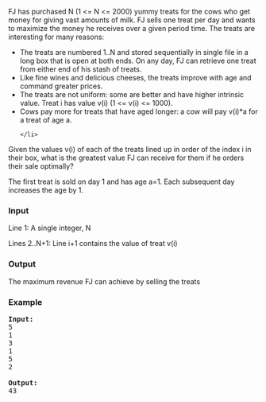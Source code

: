 <p>FJ has purchased N (1 &lt;= N &lt;= 2000) yummy treats for the cows who
get money for giving vast amounts of milk. FJ sells one treat per
day and wants to maximize the money he receives over a given period
time.
The treats are interesting for many reasons:
  </p>
<ul>
	<li> The treats are numbered 1..N and stored sequentially in single
    file in a long box that is open at both ends. On any day, FJ
    can retrieve one treat from either end of his stash of treats.
  </li>
	<li>Like fine wines and delicious cheeses, the treats improve with
    age and command greater prices.</li>
	<li>The treats are not uniform: some are better and have higher
    intrinsic value. Treat i has value v(i) (1 &lt;= v(i) &lt;= 1000).
  </li>
	<li>Cows pay more for treats that have aged longer: a cow will
    pay v(i)*a for a treat of age a.

	</li>
</ul>
<p>Given the values v(i) of each of the treats lined up in order of
the index i in their box, what is the greatest value FJ can receive
for them if he orders their sale optimally?

</p>
<p>The first treat is sold on day 1 and has age a=1. Each subsequent
day increases the age by 1.</p>
<h3>Input</h3>
<p>Line 1: A single integer, N</p>
<p>Lines 2..N+1: Line i+1 contains the value of treat v(i)</p>

<h3>Output</h3>
<p>The maximum revenue FJ can achieve by selling the treats</p><h3>Example</h3>

<pre><b>Input:</b>
5
1
3
1
5
2

<b>Output:</b>
43</pre>